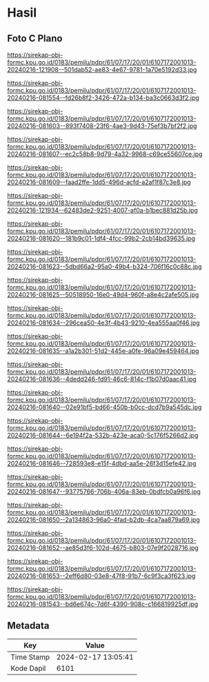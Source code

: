 # Hasil

## Foto C Plano

https://sirekap-obj-formc.kpu.go.id/0183/pemilu/pdpr/61/07/17/20/01/6107172001013-20240216-121908--501dab52-ae83-4e67-9781-1a70e5192d33.jpg

https://sirekap-obj-formc.kpu.go.id/0183/pemilu/pdpr/61/07/17/20/01/6107172001013-20240216-081554--fd26b8f2-3426-472a-b134-ba3c0663d3f2.jpg

https://sirekap-obj-formc.kpu.go.id/0183/pemilu/pdpr/61/07/17/20/01/6107172001013-20240216-081603--893f7408-23f6-4ae3-9d43-75ef3b7bf2f2.jpg

https://sirekap-obj-formc.kpu.go.id/0183/pemilu/pdpr/61/07/17/20/01/6107172001013-20240216-081607--ec2c58b8-9d79-4a32-9968-c69ce55607ce.jpg

https://sirekap-obj-formc.kpu.go.id/0183/pemilu/pdpr/61/07/17/20/01/6107172001013-20240216-081609--faad2ffe-1dd5-496d-acfd-a2af1f87c3e8.jpg

https://sirekap-obj-formc.kpu.go.id/0183/pemilu/pdpr/61/07/17/20/01/6107172001013-20240216-121934--62483de2-9251-4007-af0a-b1bec881d25b.jpg

https://sirekap-obj-formc.kpu.go.id/0183/pemilu/pdpr/61/07/17/20/01/6107172001013-20240216-081620--181b9c01-1df4-4fcc-99b2-2cb14bd39635.jpg

https://sirekap-obj-formc.kpu.go.id/0183/pemilu/pdpr/61/07/17/20/01/6107172001013-20240216-081623--5dbd66a2-95a0-49b4-b324-706f16c0c88c.jpg

https://sirekap-obj-formc.kpu.go.id/0183/pemilu/pdpr/61/07/17/20/01/6107172001013-20240216-081625--50518950-16e0-49d4-960f-a8e4c2afe505.jpg

https://sirekap-obj-formc.kpu.go.id/0183/pemilu/pdpr/61/07/17/20/01/6107172001013-20240216-081634--296cea50-4e3f-4b43-9210-4ea555aa0f46.jpg

https://sirekap-obj-formc.kpu.go.id/0183/pemilu/pdpr/61/07/17/20/01/6107172001013-20240216-081635--a1a2b301-51d2-445e-a0fe-96a09e459464.jpg

https://sirekap-obj-formc.kpu.go.id/0183/pemilu/pdpr/61/07/17/20/01/6107172001013-20240216-081636--4dedd246-fd91-46c6-814c-f1b07d0aac41.jpg

https://sirekap-obj-formc.kpu.go.id/0183/pemilu/pdpr/61/07/17/20/01/6107172001013-20240216-081640--02e91bf5-bd66-450b-b0cc-dcd7b9a545dc.jpg

https://sirekap-obj-formc.kpu.go.id/0183/pemilu/pdpr/61/07/17/20/01/6107172001013-20240216-081644--6e194f2a-532b-423e-aca0-5c176f5266d2.jpg

https://sirekap-obj-formc.kpu.go.id/0183/pemilu/pdpr/61/07/17/20/01/6107172001013-20240216-081646--728593e8-e15f-4dbd-aa5e-26f3d15efe42.jpg

https://sirekap-obj-formc.kpu.go.id/0183/pemilu/pdpr/61/07/17/20/01/6107172001013-20240216-081647--93775766-706b-406a-83eb-0bdfcb0a96f6.jpg

https://sirekap-obj-formc.kpu.go.id/0183/pemilu/pdpr/61/07/17/20/01/6107172001013-20240216-081650--2a134863-96a0-4fad-b2db-4ca7aa879a69.jpg

https://sirekap-obj-formc.kpu.go.id/0183/pemilu/pdpr/61/07/17/20/01/6107172001013-20240216-081652--ae85d3f6-102d-4675-b803-07e9f2028716.jpg

https://sirekap-obj-formc.kpu.go.id/0183/pemilu/pdpr/61/07/17/20/01/6107172001013-20240216-081653--2eff6d80-03e8-47f8-91b7-6c9f3ca3f623.jpg

https://sirekap-obj-formc.kpu.go.id/0183/pemilu/pdpr/61/07/17/20/01/6107172001013-20240216-081543--bd6e674c-7d6f-4390-908c-c166819925df.jpg


## Metadata

| Key        | Value               |
| ---------- | ------------------- |
| Time Stamp | 2024-02-17 13:05:41 |
| Kode Dapil | 6101                |



